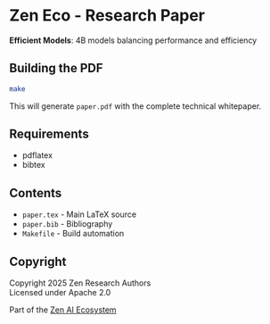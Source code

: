 # Zen Eco - Research Paper

**Efficient Models**: 4B models balancing performance and efficiency

## Building the PDF

```bash
make
```

This will generate `paper.pdf` with the complete technical whitepaper.

## Requirements

- pdflatex
- bibtex

## Contents

- `paper.tex` - Main LaTeX source
- `paper.bib` - Bibliography
- `Makefile` - Build automation

## Copyright

Copyright 2025 Zen Research Authors  
Licensed under Apache 2.0

Part of the [Zen AI Ecosystem](https://github.com/zenlm)
